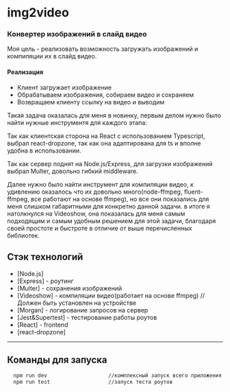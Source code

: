 # img2video

### Конвертер изображений в слайд видео

Моя цель - реализовать возможность загружать изображений и компиляции их в слайд видео.

#### Реализация

- Клиент загружает изображение
- Обрабатываем изображения, собираем видео и сохраняем
- Возвращаем клиенту ссылку на видео и выводим

Такая задача оказалась для меня в новинку, первым делом нужно было найти нужные инструментя для каждого этапа:

Так как клиентская сторона на React с использованием Typescript, выбрал react-dropzone, так как она адаптирована для ts и вполне удобна в использовании.

Так как сервер поднят на Node.js/Express, для загрузки изображений выбрал Multer, довольно гибкий middleware.

Далее нужно было найти инструмент для компиляции видео, к удивлению оказалось что их довольно много(node-ffmpeg, fluent-ffmpeg, все работают на основе ffmpeg), но все они показались для меня слишком габаритными для конкретно данной задачи. в итоге я натолкнулся на Videoshow, она показалась для меня самым подходящим и самым удобным решением для этой задачи, благодаря своей простоте и быстроте в отличие от выше перечисленных библиотек.

## Стэк технологий
- [Node.js]
- [Express] - роутинг
- [Multer] - сохранения изображений
- [Videoshow] - компиляции видео(работает на основе ffmpeg) //Должен быть установлен на устройстве
- [Morgan] - логирование запросов на сервер
- [Jest&Supertest] - тестирование работы роутов
- [React] - frontend
- [react-dropzone]

***
## Команды для запуска 
```sh
  npm run dev                    //комплексный запуск всего приложения
  npm run test                   //запуск теста роутов
```

